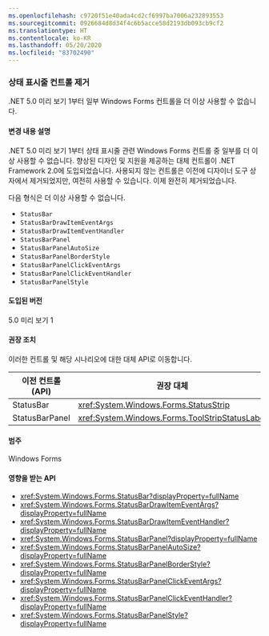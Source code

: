 ```yaml
---
ms.openlocfilehash: c9720f51e40ada4cd2cf6997ba7006a232893553
ms.sourcegitcommit: 0926684d8d34f4c6b5acce58d2193db093cb9cf2
ms.translationtype: HT
ms.contentlocale: ko-KR
ms.lasthandoff: 05/20/2020
ms.locfileid: "83702490"
---
```

### <a name="removed-status-bar-controls"></a>상태 표시줄 컨트롤 제거

.NET 5.0 미리 보기 1부터 일부 Windows Forms 컨트롤을 더 이상 사용할 수 없습니다.

#### <a name="change-description"></a>변경 내용 설명

.NET 5.0 미리 보기 1부터 상태 표시줄 관련 Windows Forms 컨트롤 중 일부를 더 이상 사용할 수 없습니다. 향상된 디자인 및 지원을 제공하는 대체 컨트롤이 .NET Framework 2.0에 도입되었습니다. 사용되지 않는 컨트롤은 이전에 디자이너 도구 상자에서 제거되었지만, 여전히 사용할 수 있습니다. 이제 완전히 제거되었습니다.

다음 형식은 더 이상 사용할 수 없습니다.

* `StatusBar`
* `StatusBarDrawItemEventArgs`
* `StatusBarDrawItemEventHandler`
* `StatusBarPanel`
* `StatusBarPanelAutoSize`
* `StatusBarPanelBorderStyle`
* `StatusBarPanelClickEventArgs`
* `StatusBarPanelClickEventHandler`
* `StatusBarPanelStyle`

#### <a name="version-introduced"></a>도입된 버전

5.0 미리 보기 1

#### <a name="recommended-action"></a>권장 조치

이러한 컨트롤 및 해당 시나리오에 대한 대체 API로 이동합니다.

| 이전 컨트롤(API) | 권장 대체                          |
|-------------------|--------------------------------------------------|
| StatusBar         | <xref:System.Windows.Forms.StatusStrip>          |
| StatusBarPanel    | <xref:System.Windows.Forms.ToolStripStatusLabel> |

#### <a name="category"></a>범주

Windows Forms

#### <a name="affected-apis"></a>영향을 받는 API

- <xref:System.Windows.Forms.StatusBar?displayProperty=fullName>
- <xref:System.Windows.Forms.StatusBarDrawItemEventArgs?displayProperty=fullName>
- <xref:System.Windows.Forms.StatusBarDrawItemEventHandler?displayProperty=fullName>
- <xref:System.Windows.Forms.StatusBarPanel?displayProperty=fullName>
- <xref:System.Windows.Forms.StatusBarPanelAutoSize?displayProperty=fullName>
- <xref:System.Windows.Forms.StatusBarPanelBorderStyle?displayProperty=fullName>
- <xref:System.Windows.Forms.StatusBarPanelClickEventArgs?displayProperty=fullName>
- <xref:System.Windows.Forms.StatusBarPanelClickEventHandler?displayProperty=fullName>
- <xref:System.Windows.Forms.StatusBarPanelStyle?displayProperty=fullName>

<!-- 

#### Affected APIs

- `T:System.Windows.Forms.StatusBar`
- `T:System.Windows.Forms.StatusBarDrawItemEventArgs`
- `T:System.Windows.Forms.StatusBarDrawItemEventHandler`
- `T:System.Windows.Forms.StatusBarPanel`
- `T:System.Windows.Forms.StatusBarPanelAutoSize`
- `T:System.Windows.Forms.StatusBarPanelBorderStyle`
- `T:System.Windows.Forms.StatusBarPanelClickEventArgs`
- `T:System.Windows.Forms.StatusBarPanelClickEventHandler`
- `T:System.Windows.Forms.StatusBarPanelStyle` 

-->

